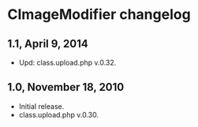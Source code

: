 CImageModifier changelog
==========================

1.1, April 9, 2014
----------------------------

- Upd: class.upload.php v.0.32.

1.0, November 18, 2010
-----------------------------

- Initial release.
- class.upload.php v.0.30.